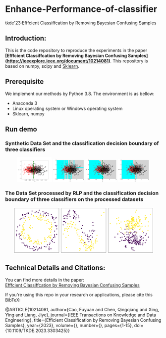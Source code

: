 # Enhance-Performance-of-classifier
tkde'23:Efffcient Classiffcation by Removing Bayesian Confusing Samples


## Introduction:

This is the code repository to reproduce the experiments in the paper **[Efffcient Classiffcation by Removing Bayesian Confusing Samples]
(https://ieeexplore.ieee.org/document/10214081)**. This repository is based on numpy, scipy and [Sklearn](https://scikit-learn.org/stable/).

## Prerequisite

We implement our methods by Python 3.8. The environment is as bellow:

- Anaconda 3  
- Linux operating system or Windows operating system  
- Sklearn, numpy

## Run demo

### Synthetic Data Set and the classification decision boundary of three classifiers
<p align="center">
  <img src="https://github.com/CQQXY161120/Enhance-Performance-of-classifier/blob/main/Generated_dataset.png" width='22%' height='30%'/>
  <img src="https://github.com/CQQXY161120/Enhance-Performance-of-classifier/blob/main/DT_before.png" width='20%' height='30%'/>
  <img src="https://github.com/CQQXY161120/Enhance-Performance-of-classifier/blob/main/KNN_before.png" width='20%' height='30%'/>
  <img src="https://github.com/CQQXY161120/Enhance-Performance-of-classifier/blob/main/SGLB_before.png" width='20%' height='30%'/>
</p>



### The Data Set processed by RLP and the classification decision boundary of three classifiers on the processed datasets
<p align="center">
  <img src="https://github.com/CQQXY161120/Instance-Selection/blob/main/Experimental%20Results/circles_reduced.png" width='30%' height='30%'/><img src="https://github.com/CQQXY161120/Instance-Selection/blob/main/Experimental%20Results/moons_reduced.png" width='30%' height='30%'/><img src="https://github.com/CQQXY161120/Instance-Selection/blob/main/Experimental%20Results/Gaussian_reduced.png" width='30%' height='30%'/>
</p>

## Technical Details and Citations:  
You can find more details in the paper:  
[Efffcient Classiffcation by Removing Bayesian Confusing Samples](https://ieeexplore.ieee.org/document/10214081)

If you're using this repo in your research or applications, please cite this BibTeX:

@ARTICLE{10214081,
  author={Cao, Fuyuan and Chen, Qingqiang and Xing, Ying and Liang, Jiye},
  journal={IEEE Transactions on Knowledge and Data Engineering}, 
  title={Efficient Classification by Removing Bayesian Confusing Samples}, 
  year={2023},
  volume={},
  number={},
  pages={1-15},
  doi={10.1109/TKDE.2023.3303425}}
